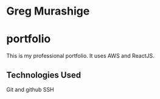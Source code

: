 # Greg Murashige
# portfolio
This is my professional portfolio.  It uses AWS and ReactJS.

## Technologies Used

Git and github
SSH
